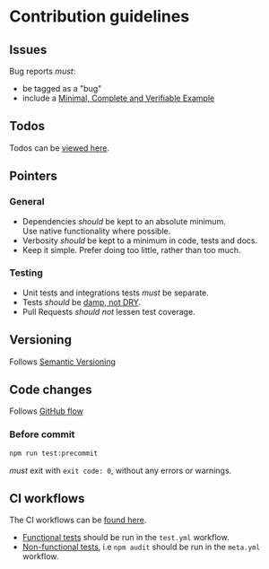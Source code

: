# Contribution guidelines

## Issues

Bug reports *must*:

- be tagged as a "bug"
- include a [Minimal, Complete and Verifiable Example][mcve]

## Todos

Todos can be [viewed here][todos].

## Pointers

### General

- Dependencies *should* be kept to an absolute minimum.  
  Use native functionality where possible.
- Verbosity *should* be kept to a minimum in code, tests and docs.
- Keep it simple. Prefer doing too little, rather than too much.

### Testing

- Unit tests and integrations tests *must* be separate.
- Tests *should* be [damp, not DRY][damp-tests].
- Pull Requests *should not* lessen test coverage.

## Versioning

Follows [Semantic Versioning][semver]

## Code changes

Follows [GitHub flow][github-flow]

### Before commit

```bash
npm run test:precommit
```

*must* exit with `exit code: 0`, without any errors or warnings.

## CI workflows

The CI workflows can be [found here][workflows].

- [Functional tests][func-req] should be run in the `test.yml` workflow.
- [Non-functional tests][non-func-req], i.e `npm audit` should be run in the
  `meta.yml` workflow.

[todos]: ./TODO.md
[workflows]: ./workflows
[semver]: https://semver.org/
[mcve]: https://en.wikipedia.org/wiki/Minimal_reproducible_example
[github-flow]: https://docs.github.com/en/get-started/using-github/github-flow
[func-req]: https://en.wikipedia.org/wiki/Functional_requirement
[non-func-req]: https://en.wikipedia.org/wiki/Non-functional_requirement
[damp-tests]: https://enterprisecraftsmanship.com/posts/dry-damp-unit-tests/
